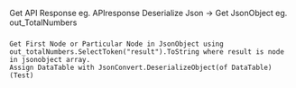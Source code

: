 Get API Response eg. APIresponse
Deserialize Json -> Get JsonObject eg. out_TotalNumbers
###

```Linq
Get First Node or Particular Node in JsonObject using out_totalNumbers.SelectToken("result").ToString where result is node in jsonobject array.
Assign DataTable with JsonConvert.DeserializeObject(of DataTable)(Test)
```

